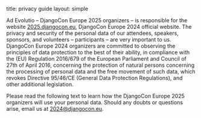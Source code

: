 title: privacy guide
layout: simple

Ad Evolutio – DjangoCon Europe 2025 organizers – is responsible for the website [2025.djangocon.eu](https://2025.djangocon.eu/), DjangoCon Europe 2024 official website. The privacy and security of the personal data of our attendees, speakers, sponsors, and volunteers – participants – are very important to us. DjangoCon Europe 2024 organizers are committed to observing the principles of data protection to the best of their ability, in compliance with the (EU) Regulation 2016/679 of the European Parliament and Council of 27th of April 2016, concerning the protection of natural persons concerning the processing of personal data and the free movement of such data, which revokes Directive 95/46/CE (General Data Protection Regulations), and other additional legislation.

Please read the following text to learn how the DjangoCon Europe 2025 organizers will use your personal data. Should any doubts or questions arise, email us at [2024@djangocon.eu](2024:conduct@djangocon.eu).
